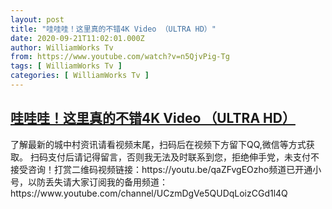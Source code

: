 ```yaml
---
layout: post
title: "哇哇哇！这里真的不错4K Video （ULTRA HD）"
date: 2020-09-21T11:02:01.000Z
author: WilliamWorks Tv
from: https://www.youtube.com/watch?v=n5QjvPig-Tg
tags: [ WilliamWorks Tv ]
categories: [ WilliamWorks Tv ]
---
```

<!--1600686121000-->
[哇哇哇！这里真的不错4K Video （ULTRA HD）](https://www.youtube.com/watch?v=n5QjvPig-Tg)
------

<div>
了解最新的城中村资讯请看视频末尾，扫码后在视频下方留下QQ,微信等方式获取。 扫码支付后请记得留言，否则我无法及时联系到您，拒绝伸手党，未支付不接受咨询！打赏二维码视频链接：https://youtu.be/qaZFvgEOzho频道已开通小号，以防丢失请大家订阅我的备用频道：https://www.youtube.com/channel/UCzmDgVe5QUDqLoizCGd1l4Q
</div>
